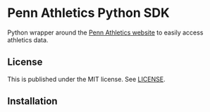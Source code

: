 # Penn Athletics Python SDK

Python wrapper around the [Penn Athletics website](http://www.pennathletics.com) to easily access athletics data.

## License

This is published under the MIT license. See [LICENSE](LICENSE).

## Installation

<!-- TODO -->
